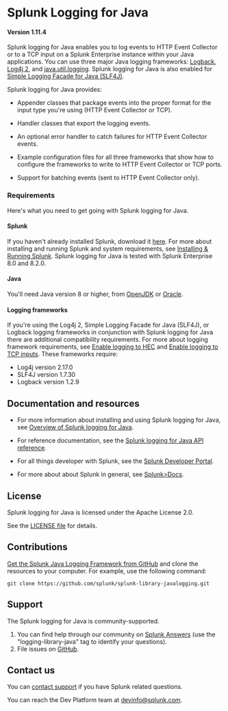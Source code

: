 # Splunk Logging for Java

#### Version 1.11.4

Splunk logging for Java enables you to log events to HTTP Event Collector or to a TCP input on a Splunk Enterprise instance within your Java applications. You can use three major Java logging frameworks: [Logback](http://logback.qos.ch), [Log4j 2](http://logging.apache.org/log4j/2.x/), and [java.util.logging](https://docs.oracle.com/javase/7/docs/api/java/util/logging/package-summary.html). Splunk logging for Java is also enabled for [Simple Logging Facade for Java (SLF4J)](http://www.slf4j.org).

Splunk logging for Java provides:

* Appender classes that package events into the proper format for the input type you're using (HTTP Event Collector or TCP).

* Handler classes that export the logging events.

* An optional error handler to catch failures for HTTP Event Collector events.

* Example configuration files for all three frameworks that show how to configure the frameworks to write to HTTP Event Collector or TCP ports.

* Support for batching events (sent to HTTP Event Collector only).</li>

### Requirements

Here's what you need to get going with Splunk logging for Java.

#### Splunk

If you haven't already installed Splunk, download it
[here](http://www.splunk.com/download). For more about installing and running
Splunk and system requirements, see [Installing & Running Splunk](http://dev.splunk.com/view/SP-CAAADRV). Splunk logging for Java is tested with Splunk Enterprise 8.0 and 8.2.0.

#### Java 

You'll need Java version 8 or higher, from [OpenJDK](https://openjdk.java.net) or [Oracle](https://www.oracle.com/technetwork/java).

#### Logging frameworks

If you're using the Log4j 2, Simple Logging Facade for Java (SLF4J), or Logback logging frameworks in conjunction with Splunk logging for Java there are additional compatibility requirements. For more about logging framework requirements, see [Enable logging to HEC](https://dev.splunk.com/enterprise/docs/devtools/java/logging-java/howtouseloggingjava/enableloghttpjava/) and [Enable logging to TCP inputs](https://dev.splunk.com/enterprise/docs/devtools/java/logging-java/howtouseloggingjava/enablelogtcpjava). These frameworks require:
* Log4j version 2.17.0
* SLF4J version 1.7.30
* Logback version 1.2.9

## Documentation and resources

* For more information about installing and using Splunk logging for Java, see
  [Overview of Splunk logging for Java](http://dev.splunk.com/goto/sdk-slj).

* For reference documentation, see the
  [Splunk logging for Java API reference](https://docs.splunk.com/DocumentationStatic/JavaLogging/1.8.0/index.html).

* For all things developer with Splunk, see the
  [Splunk Developer Portal](http://dev.splunk.com).

* For more about about Splunk in general, see
  [Splunk>Docs](http://docs.splunk.com/Documentation/Splunk).

## License

Splunk logging for Java is licensed under the Apache License 2.0.

See the [LICENSE file](/license.md) for details.

## Contributions

[Get the Splunk Java Logging Framework from GitHub](https://github.com/splunk/splunk-library-javalogging)
and clone the resources to your computer. For example, use the following
command:

    git clone https://github.com/splunk/splunk-library-javalogging.git

## Support

The Splunk logging for Java is community-supported.

1. You can find help through our community on [Splunk Answers](http://answers.splunk.com/) (use the "logging-library-java" tag to identify your questions).
2. File issues on [GitHub](https://github.com/splunk/splunk-library-javalogging/issues).

## Contact us

You can [contact support][contact] if you have Splunk related questions.

You can reach the Dev Platform team at [devinfo@splunk.com](mailto:devinfo@splunk.com).

[contact]:                  https://www.splunk.com/en_us/support-and-services.html
